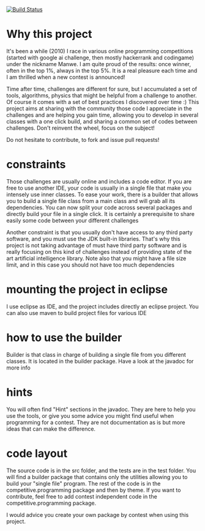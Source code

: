 [![Build Status](https://travis-ci.org/Manwe56/competitive-programming.svg?branch=master)](https://travis-ci.org/Manwe56/competitive-programming)

# Why this project

It's been a while (2010) I race in various online programming competitions (started with google ai challenge, then mostly hackerrank and codingame) under the nickname Manwe. I am quite proud of the results: once winner, often in the top 1%, always in the top 5%. 
It is a real pleasure each time and I am thrilled when a new contest is announced! 

Time after time, challenges are different for sure, but I accumulated a set of tools, algorithms, physics that might be helpful from a challenge to another. Of course it comes with a set of best practices I discovered over time :)
This project aims at sharing with the community those code I appreciate in the challenges and are helping you gain time, allowing you to develop in several classes with a one click build, and sharing a common set of codes between challenges. Don't reinvent the wheel, focus on the subject!

Do not hesitate to contribute, to fork and issue pull requests!

# constraints

Those challenges are usually online and includes a code editor. If you are free to use another IDE, your code is usually in a single file that make you intensely use inner classes. To ease your work, there is a builder that allows you to build a single file class from a main class and will grab all its dependencies. You can now split your code across several packages and directly build your file in a single click. It is certainly a prerequisite to share easily some code between your different challenges

Another constraint is that you usually don't have access to any third party software, and you must use the JDK built-in libraries. That's why this project is not taking advantage of must have third party software and is really focusing on this kind of challenges instead of providing state of the art artificial intelligence library. Note also that you might have a file size limit, and in this case you should not have too much dependencies

# mounting the project in eclipse

I use eclipse as IDE, and the project includes directly an eclipse project.
You can also use maven to build project files for various IDE

# how to use the builder

Builder is that class in charge of building a single file from you different classes. It is located in the builder package. Have a look at the javadoc for more info


# hints

You will often find "Hint" sections in the javadoc. They are here to help you use the tools, or give you some advice you might find useful when programming for a contest. They are not documentation as is but more ideas that can make the difference.

# code layout

The source code is in the src folder, and the tests are in the test folder.
You will find a builder package that contains only the utilities allowing you to build your "single file" program.
The rest of the code is in the competitive.programming package and then by theme.
If you want to contribute, feel free to add contest independent code in the competitive.programming package.

I would advice you create your own package by contest when using this project.
